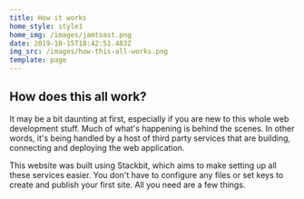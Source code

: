 ```yaml
---
title: How it works
home_style: style1
home_img: /images/jamtoast.png
date: 2019-10-15T18:42:51.483Z
img_src: /images/how-this-all-works.png
template: page
---
```

## How does this all work?

It may be a bit daunting at first, especially if you are new to this whole web development stuff. Much of what's happening is behind the scenes. In other words, it's being handled by a host of third party services that are building, connecting and deploying the web application. 

This website was built using Stackbit, which aims to make setting up all these services easier. You don't have to configure any files or set keys to create and publish your first site. All you need are a few things.
